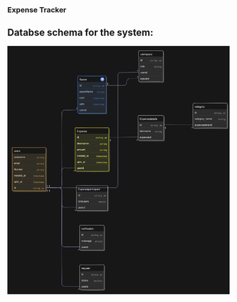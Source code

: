 ### Expense Tracker

## Databse schema for the system:

![Database Schema](/Diagrams/Expense_Tracker_E_R_diagram1.svg)
